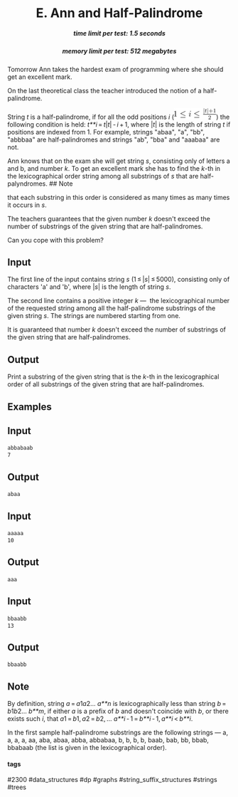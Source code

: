 <h1 style='text-align: center;'> E. Ann and Half-Palindrome</h1>

<h5 style='text-align: center;'>time limit per test: 1.5 seconds</h5>
<h5 style='text-align: center;'>memory limit per test: 512 megabytes</h5>

Tomorrow Ann takes the hardest exam of programming where she should get an excellent mark. 

On the last theoretical class the teacher introduced the notion of a half-palindrome. 

String *t* is a half-palindrome, if for all the odd positions *i* (![](images/1495d729d87ff2c28e9afcddb312ddfe867511e1.png)) the following condition is held: *t**i* = *t*|*t*| - *i* + 1, where |*t*| is the length of string *t* if positions are indexed from 1. For example, strings "abaa", "a", "bb", "abbbaa" are half-palindromes and strings "ab", "bba" and "aaabaa" are not.

Ann knows that on the exam she will get string *s*, consisting only of letters a and b, and number *k*. To get an excellent mark she has to find the *k*-th in the lexicographical order string among all substrings of *s* that are half-palyndromes. ## Note

 that each substring in this order is considered as many times as many times it occurs in *s*.

The teachers guarantees that the given number *k* doesn't exceed the number of substrings of the given string that are half-palindromes.

Can you cope with this problem?

## Input

The first line of the input contains string *s* (1 ≤ |*s*| ≤ 5000), consisting only of characters 'a' and 'b', where |*s*| is the length of string *s*.

The second line contains a positive integer *k* —  the lexicographical number of the requested string among all the half-palindrome substrings of the given string *s*. The strings are numbered starting from one. 

It is guaranteed that number *k* doesn't exceed the number of substrings of the given string that are half-palindromes.

## Output

Print a substring of the given string that is the *k*-th in the lexicographical order of all substrings of the given string that are half-palindromes.

## Examples

## Input


```
abbabaab  
7  

```
## Output


```
abaa  

```
## Input


```
aaaaa  
10  

```
## Output


```
aaa  

```
## Input


```
bbaabb  
13  

```
## Output


```
bbaabb  

```
## Note

By definition, string *a* = *a*1*a*2... *a**n* is lexicographically less than string *b* = *b*1*b*2... *b**m*, if either *a* is a prefix of *b* and doesn't coincide with *b*, or there exists such *i*, that *a*1 = *b*1, *a*2 = *b*2, ... *a**i* - 1 = *b**i* - 1, *a**i* < *b**i*.

In the first sample half-palindrome substrings are the following strings — a, a, a, a, aa, aba, abaa, abba, abbabaa, b, b, b, b, baab, bab, bb, bbab, bbabaab (the list is given in the lexicographical order). 



#### tags 

#2300 #data_structures #dp #graphs #string_suffix_structures #strings #trees 